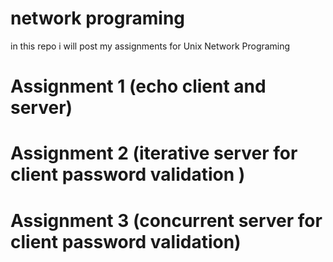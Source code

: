 # network programing
in this repo i will post my assignments for Unix Network Programing 

# Assignment 1 (echo client and server)
# Assignment 2 (iterative server for client password validation )
# Assignment 3 (concurrent server for client password validation)
